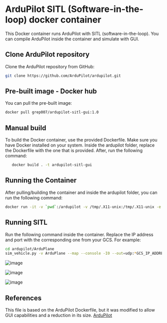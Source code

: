 # ArduPilot SITL (Software-in-the-loop) docker container

This Docker container runs ArduPilot with SITL (software-in-the-loop). You can compile ArduPilot inside the container and simulate with GUI. 

## Clone ArduPilot repository

Clone the ArduPilot repository from GitHub:
```bash
git clone https://github.com/ArduPilot/ardupilot.git
```

## Pre-built image - Docker hub

You can pull the pre-built image:

```bash
docker pull grep007/ardupilot-sitl-gui:1.0
```

## Manual build

To build the Docker container, use the provided Dockerfile. Make sure you have Docker installed on your system. Inside the ardupilot folder, replace the Dockerfile with the one that is provided. After, run the following command:

```bash
   docker build . -t ardupilot-sitl-gui
```

## Running the Container

After pulling/building the container and inside the ardupilot folder, you can run the following command:

```bash
docker run -it -v `pwd`:/ardupilot -v /tmp/.X11-unix:/tmp/.X11-unix -e DISPLAY=$DISPLAY ardupilot-sitl-gui /bin/bash 
```

## Running SITL

Run the following command inside the container. Replace the IP address and port with the corresponding one from your GCS. For example:

```bash
cd ardupilot/ArduPlane
sim_vehicle.py -v ArduPlane --map --console -I0 --out=udp:*GCS_IP_ADDRES*:*UDP_PORT*
```

![image](https://github.com/grep265/Docker/assets/81888131/70c1735f-5fff-4cc5-b4aa-db3bdf0142a6)

![image](https://github.com/grep265/Docker/assets/81888131/1f644a94-84c5-42a3-98de-796d5687cb7c)

![image](https://github.com/grep265/Docker/assets/81888131/fda6e606-65c7-492b-90f7-a9a41ec1582c)



## References

This file is based on the ArduPilot Dockerfile, but it was modified to allow GUI capabilities and a reduction in its size.
[ArduPilot](https://github.com/ArduPilot/ardupilot.git)
